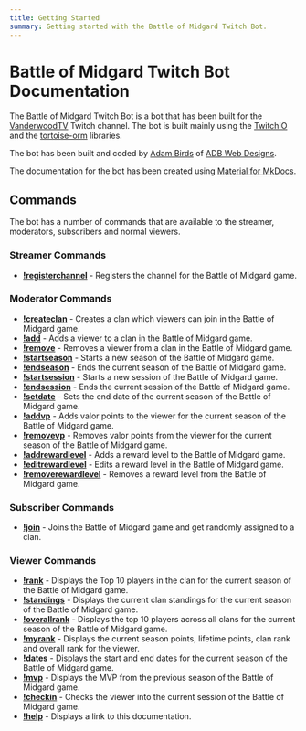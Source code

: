 ```yaml
---
title: Getting Started
summary: Getting started with the Battle of Midgard Twitch Bot.
---
```


# Battle of Midgard Twitch Bot Documentation

The Battle of Midgard Twitch Bot is a bot that has been built for the [VanderwoodTV](https://www.twitch.tv/vanderwoodtv) Twitch channel.
The bot is built mainly using the [TwitchIO](https://github.com/TwitchIO/TwitchIO) and the [tortoise-orm](https://github.com/tortoise/tortoise-orm) libraries.

The bot has been built and coded by [Adam Birds](https://github.com/adambirds/) of [ADB Web Designs](https://adbwebdesigns.co.uk/).

The documentation for the bot has been created using [Material for MkDocs](https://squidfunk.github.io/mkdocs-material/).

## Commands

The bot has a number of commands that are available to the streamer, moderators, subscribers and normal viewers.

### Streamer Commands
* **[!registerchannel](commands/streamer-commands/registerchannel.md)** - Registers the channel for the Battle of Midgard game.

### Moderator Commands

* **[!createclan](commands/moderator-commands/createclan.md)** - Creates a clan which viewers can join in the Battle of Midgard game.
* **[!add](commands/moderator-commands/add.md)** - Adds a viewer to a clan in the Battle of Midgard game.
* **[!remove](commands/moderator-commands/remove.md)** - Removes a viewer from a clan in the Battle of Midgard game.
* **[!startseason](commands/moderator-commands/startseason.md)** - Starts a new season of the Battle of Midgard game.
* **[!endseason](commands/moderator-commands/endseason.md)** - Ends the current season of the Battle of Midgard game.
* **[!startsession](commands/moderator-commands/startsession.md)** - Starts a new session of the Battle of Midgard game.
* **[!endsession](commands/moderator-commands/endsession.md)** - Ends the current session of the Battle of Midgard game.
* **[!setdate](commands/moderator-commands/setdate.md)** - Sets the end date of the current season of the Battle of Midgard game.
* **[!addvp](commands/moderator-commands/addvp.md)** - Adds valor points to the viewer for the current season of the Battle of Midgard game.
* **[!removevp](commands/moderator-commands/removevp.md)** - Removes valor points from the viewer for the current season of the Battle of Midgard game.
* **[!addrewardlevel](commands/moderator-commands/addrewardlevel.md)** - Adds a reward level to the Battle of Midgard game.
* **[!editrewardlevel](commands/moderator-commands/editrewardlevel.md)** - Edits a reward level in the Battle of Midgard game.
* **[!removerewardlevel](commands/moderator-commands/removerewardlevel.md)** - Removes a reward level from the Battle of Midgard game.

### Subscriber Commands

* **[!join](commands/subscriber-commands/join.md)** - Joins the Battle of Midgard game and get randomly assigned to a clan.

### Viewer Commands

* **[!rank](commands/viewer-commands/rank.md)** - Displays the Top 10 players in the clan for the current season of the Battle of Midgard game.
* **[!standings](commands/viewer-commands/standings.md)** - Displays the current clan standings for the current season of the Battle of Midgard game.
* **[!overallrank](commands/viewer-commands/overallrank.md)** - Displays the top 10 players across all clans for the current season of the Battle of Midgard game.
* **[!myrank](commands/viewer-commands/myrank.md)** - Displays the current season points, lifetime points, clan rank and overall rank for the viewer.
* **[!dates](commands/viewer-commands/dates.md)** - Displays the start and end dates for the current season of the Battle of Midgard game.
* **[!mvp](commands/viewer-commands/mvp.md)** - Displays the MVP from the previous season of the Battle of Midgard game.
* **[!checkin](commands/viewer-commands/checkin.md)** - Checks the viewer into the current session of the Battle of Midgard game.
* **[!help](commands/viewer-commands/help.md)** - Displays a link to this documentation.
